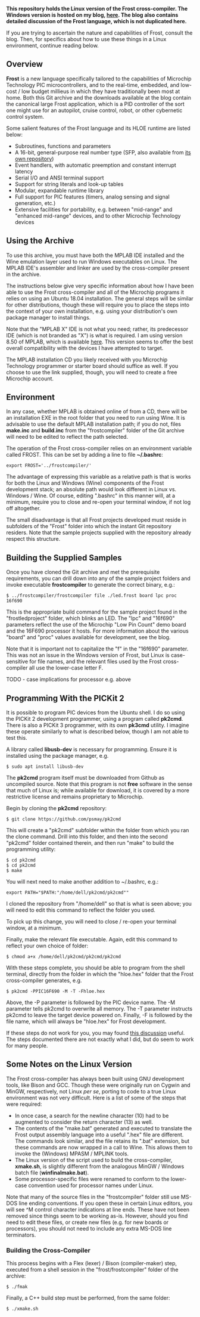 **This repository holds the Linux version of the Frost cross-compiler. The Windows version is hosted on my blog, [here](http://beauscode.blogspot.com/2013/02/language-and-development-tool-for.html). The blog also contains detailed discussion of the Frost language, which is not duplicated here.** 

If you are trying to ascertain the nature and capabilities of Frost, consult the blog. Then, for specifics about how to use these things in a Linux environment, continue reading below.

## Overview

**Frost** is a new language specifically tailored to the capabilities of Microchip Technology PIC microcontrollers, and to the real-time, embedded, and low-cost / low budget millieus in which they have traditionally been most at home. Both this Git archive and the downloads available at the blog contain the canonical large Frost application, which is a PID controller of the sort one might use for an autopilot, cruise control, robot, or other cybernetic control system. 

Some salient features of the Frost language and its HLOE runtime are listed below:

* Subroutines, functions and parameters    
* A 16-bit, general-purpose real number type (SFP, also available from [its own repository](https://github.com/beau1399/sfp))
* Event handlers, with automatic preemption and constant interrupt latency 
* Serial I/O and ANSI terminal support   
* Support for string literals and look-up tables  
* Modular, expandable runtime library 
* Full support for PIC features (timers, analog sensing and signal generation, etc.) 
* Extensive facilities for portability, e.g. between "mid-range" and "enhanced mid-range" devices, and to other Microchip Technology devices 

## Using the Archive

To use this archive, you must have both the MPLAB IDE installed and the Wine emulation layer used to run Windows executables on Linux. The MPLAB IDE's assembler and linker are used by the cross-compiler present in the archive. 

The instructions below give very specific information about how I have been able to use the Frost cross-compiler and all of the Microchip programs it relies on using an Ubuntu 18.04 installation. The general steps will be similar for other distributions, though these will require you to place the steps into the context of your own installation, e.g. using your distribution's own package manager to install things.

Note that the "MPLAB X" IDE is not what you need; rather, its predecessor IDE (which is not branded as "X") is what is required. I am using version 8.50 of MPLAB, which is available [here](http://ww1.microchip.com/downloads/en/DeviceDoc/MPLAB_IDE_8_50.zip). This version seems to offer the best overall compatibility with the devices I have attempted to target. 

The MPLAB installation CD you likely received with you Microchip Technology programmer or starter board should suffice as well. If you choose to use the link supplied, though, you will need to create a free Microchip account.

## Environment

In any case, whether MPLAB is obtained online of from a CD, there will be an installation EXE in the root folder that you need to run using Wine. It is advisable to use the default MPLAB installation path; if you do not, files **make.inc** and **build.inc** from the "frostcompiler" folder of the Git archive will need to be edited to reflect the path selected.

The operation of the Frost cross-compiler relies on an environment variable called FROST. This can be set by adding a line to file **~/.bashrc**:

```export FROST='../frostcompiler/'```

The advantage of expressing this variable as a relative path is that is works for both the Linux and Windows (Wine) components of the Frost development stack; an absolute path would look different in Linux vs. Windows / Wine. Of course, editing ".bashrc" in this manner will, at a minimum, require you to close and re-open your terminal window, if not log off altogether.

The small disadvantage is that all Frost projects developed must reside in subfolders of the "Frost" folder into which the instant Git repository residers. Note that the sample projects supplied with the repository already respect this structure.

## Building the Supplied Samples

Once you have cloned the Git archive and met the prerequisite requirements, you can drill down into any of the sample project folders and invoke executable **frostcompiler** to generate the correct binary, e.g.:

```$ ../frostcompiler/frostcompiler file ./led.frost board lpc proc 16f690```

This is the appropriate build command for the sample project found in the "frostledproject" folder, which blinks an LED. The "lpc" and "16f690" parameters reflect the use of the Microchip "Low Pin Count" demo board and the 16F690 processor it hosts. For more information about the various "board" and "proc" values available for development, see the blog.

Note that it is important not to capitalize the "f" in the "16f690" parameter. This was not an issue in the Windows version of Frost, but Linux is case-sensitive for file names, and the relevant files used by the Frost cross-compiler all use the lower-case letter F.

TODO - case implications for processor e.g. above

## Programming With the PICKit 2

It is possible to program PIC devices from the Ubuntu shell. I do so using the PICKit 2 development programmer, using a program called **pk2cmd**. There is also a PICKit 3 programmer, with its own **pk3cmd** utility. I imagine these operate similarly to what is described below, though I am not able to test this. 

A library called **libusb-dev** is necessary for programming. Ensure it is installed using the package manager, e.g.

```$ sudo apt install libusb-dev```

The **pk2cmd** program itself must be downloaded from Github as uncompiled source. Note that this program is not **free** software in the sense that much of Linux is; while available for download, it is covered by a more restrictive license and remains proprietary to Microchip.

Begin by cloning the **pk2cmd** repository:

```$ git clone https://github.com/psmay/pk2cmd```

This will create a "pk2cmd" subfolder within the folder from which you ran the clone command. Drill into this folder, and then into the second "pk2cmd" folder contained therein, and then run "make" to build the programming utility:

```
$ cd pk2cmd
$ cd pk2cmd
$ make
```
You will next need to make another addition to ~/.bashrc, e.g.:

```export PATH="$PATH:"/home/dell/pk2cmd/pk2cmd""```

I cloned the repository from "/home/dell" so that is what is seen above; you will need to edit this command to reflect the folder you used.

To pick up this change, you will need to close / re-open your terminal window, at a minimum.

Finally, make the relevant file executable. Again, edit this command to reflect your own choice of folder:

```$ chmod a+x /home/dell/pk2cmd/pk2cmd/pk2cmd```

With these steps complete, you should be able to program from the shell terminal, directly from the folder in which the "hloe.hex" folder that the Frost cross-compiler generates, e.g.

```$ pk2cmd -PPIC16F690 -M -T -Fhloe.hex```

Above, the -P parameter is followed by the PIC device name. The -M parameter tells pk2cmd to overwrite all memory. The -T parameter instructs pk2cmd to leave the target device powered on. Finally, -F is followed by the file name, which will always be "hloe.hex" for Frost development.

If these steps do not work for you, you may found [this discussion](https://askubuntu.com/questions/434948/install-archlinux-package-pk2cmd-plus-on-ubuntu-12-04-64bit) useful. The steps documented there are not exactly what I did, but do seem to work for many people.

## Some Notes on the Linux Version

The Frost cross-compiler has always been built using GNU development tools, like Bison and GCC. Though these were originally run on Cygwin and MinGW, respectively, not Linux *per se*, porting to code to a true Linux environment was not very difficult. Here is a list of some of the steps that were required:

* In once case, a search for the newline character (10) had to be augmented to consider the return character (13) as well.
* The contents of the "make.bat" generated and executed to translate the Frost output assembly language into a useful ".hex" file are different. The commands look similar, and the file retains its ".bat" extension, but these commands are now wrapped in a call to Wine. This allows them to invoke the (Windows) MPASM / MPLINK tools. 
* The Linux version of the script used to build the cross-compiler, **xmake.sh**, is slightly different from the analogous MinGW / Windows batch file (**winfinalmake.bat**).
* Some processor-specific files were renamed to conform to the lower-case convention used for processor names under Linux.

Note that many of the source files in the "frostcompiler" folder still use MS-DOS line ending conventions. If you open these in certain Linux editors, you will see ^M control character indications at line ends. These have not been removed since things seem to be working as-is. However, should you find need to edit these files, or create new files (e.g. for new boards or processors), you should not need to include any extra MS-DOS line terminators.

### Building the Cross-Compiler

This process begins with a Flex (lexer) / Bison (compiler-maker) step, executed from a shell session in the "frost/frostcompiler" folder of the archive:

```$ ./fmak```

Finally, a C++ build step must be performed, from the same folder:

```$ ./xmake.sh```

